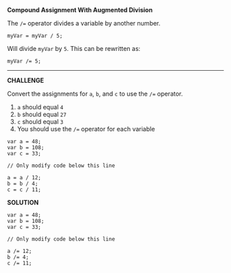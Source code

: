**Compound Assignment With Augmented Division**

The `/=` operator divides a variable by another number.

`myVar = myVar / 5;`

Will divide `myVar` by `5`. This can be rewritten as:

`myVar /= 5;`

----------------

**CHALLENGE**


Convert the assignments for `a`, `b`, and `c` to use the `/=` operator.

1. `a` should equal `4`
2. `b` should equal `27`
3. `c` should equal `3`
4. You should use the `/=` operator for each variable

```
var a = 48;
var b = 108;
var c = 33;

// Only modify code below this line

a = a / 12;
b = b / 4;
c = c / 11;

```

**SOLUTION**

```
var a = 48;
var b = 108;
var c = 33;

// Only modify code below this line

a /= 12;
b /= 4;
c /= 11;

```
